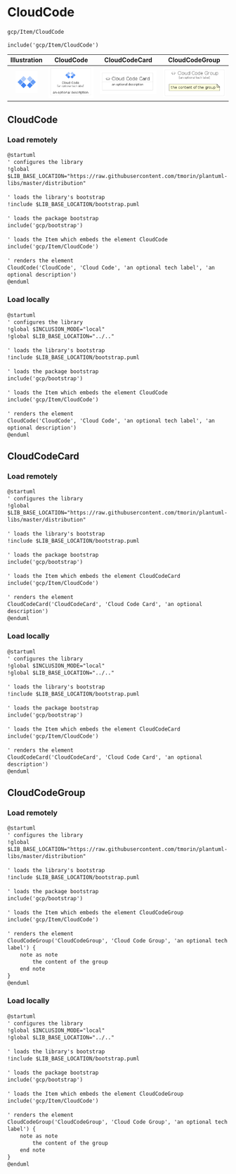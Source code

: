 # CloudCode


```text
gcp/Item/CloudCode
```

```text
include('gcp/Item/CloudCode')
```



| Illustration | CloudCode | CloudCodeCard | CloudCodeGroup |
| :---: | :---: | :---: | :---: |
| ![illustration for Illustration](../../gcp/Item/CloudCode.png) | ![illustration for CloudCode](../../gcp/Item/CloudCode.Local.png) | ![illustration for CloudCodeCard](../../gcp/Item/CloudCodeCard.Local.png) | ![illustration for CloudCodeGroup](../../gcp/Item/CloudCodeGroup.Local.png) |




## CloudCode

### Load remotely
```plantuml
@startuml
' configures the library
!global $LIB_BASE_LOCATION="https://raw.githubusercontent.com/tmorin/plantuml-libs/master/distribution"

' loads the library's bootstrap
!include $LIB_BASE_LOCATION/bootstrap.puml

' loads the package bootstrap
include('gcp/bootstrap')

' loads the Item which embeds the element CloudCode
include('gcp/Item/CloudCode')

' renders the element
CloudCode('CloudCode', 'Cloud Code', 'an optional tech label', 'an optional description')
@enduml
```

### Load locally
```plantuml
@startuml
' configures the library
!global $INCLUSION_MODE="local"
!global $LIB_BASE_LOCATION="../.."

' loads the library's bootstrap
!include $LIB_BASE_LOCATION/bootstrap.puml

' loads the package bootstrap
include('gcp/bootstrap')

' loads the Item which embeds the element CloudCode
include('gcp/Item/CloudCode')

' renders the element
CloudCode('CloudCode', 'Cloud Code', 'an optional tech label', 'an optional description')
@enduml
```

## CloudCodeCard

### Load remotely
```plantuml
@startuml
' configures the library
!global $LIB_BASE_LOCATION="https://raw.githubusercontent.com/tmorin/plantuml-libs/master/distribution"

' loads the library's bootstrap
!include $LIB_BASE_LOCATION/bootstrap.puml

' loads the package bootstrap
include('gcp/bootstrap')

' loads the Item which embeds the element CloudCodeCard
include('gcp/Item/CloudCode')

' renders the element
CloudCodeCard('CloudCodeCard', 'Cloud Code Card', 'an optional description')
@enduml
```

### Load locally
```plantuml
@startuml
' configures the library
!global $INCLUSION_MODE="local"
!global $LIB_BASE_LOCATION="../.."

' loads the library's bootstrap
!include $LIB_BASE_LOCATION/bootstrap.puml

' loads the package bootstrap
include('gcp/bootstrap')

' loads the Item which embeds the element CloudCodeCard
include('gcp/Item/CloudCode')

' renders the element
CloudCodeCard('CloudCodeCard', 'Cloud Code Card', 'an optional description')
@enduml
```

## CloudCodeGroup

### Load remotely
```plantuml
@startuml
' configures the library
!global $LIB_BASE_LOCATION="https://raw.githubusercontent.com/tmorin/plantuml-libs/master/distribution"

' loads the library's bootstrap
!include $LIB_BASE_LOCATION/bootstrap.puml

' loads the package bootstrap
include('gcp/bootstrap')

' loads the Item which embeds the element CloudCodeGroup
include('gcp/Item/CloudCode')

' renders the element
CloudCodeGroup('CloudCodeGroup', 'Cloud Code Group', 'an optional tech label') {
    note as note
        the content of the group
    end note
}
@enduml
```

### Load locally
```plantuml
@startuml
' configures the library
!global $INCLUSION_MODE="local"
!global $LIB_BASE_LOCATION="../.."

' loads the library's bootstrap
!include $LIB_BASE_LOCATION/bootstrap.puml

' loads the package bootstrap
include('gcp/bootstrap')

' loads the Item which embeds the element CloudCodeGroup
include('gcp/Item/CloudCode')

' renders the element
CloudCodeGroup('CloudCodeGroup', 'Cloud Code Group', 'an optional tech label') {
    note as note
        the content of the group
    end note
}
@enduml
```


